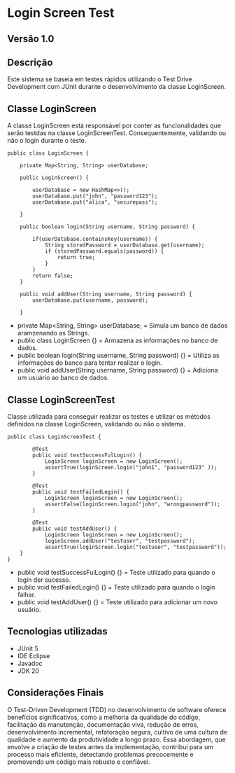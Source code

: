 # Login Screen Test

## Versão 1.0

## Descrição
Este sistema se baseia em testes rápidos utilizando o Test Drive Development com JUnit durante o desenvolvimento da classe LoginScreen.

## Classe LoginScreen
A classe LoginScreen está responsável por conter as funcionalidades que serão testdas na classe LoginScreenTest. Consequentemente, validando ou não o login durante o teste.

```
public class LoginScreen {
	
	private Map<String, String> userDatabase;
	
	public LoginScreen() {
		
		userDatabase = new HashMap<>();
		userDatabase.put("john", "password123");
		userDatabase.put("alica", "securepass");

	}

	public boolean login(String username, String password) {
		
		if(userDatabase.containsKey(username)) {
			String storedPassword = userDatabase.get(username);
			if (storedPassword.equals(password)) {
				return true;
			}
		}
		return false;
	}

	public void addUser(String username, String password) {
		userDatabase.put(username, password);
		
	}
```
- private Map<String, String> userDatabase; = Simula um banco de dados aramzenando as Strings.
- public class LoginScreen {} = Armazena as informações no banco de dados.
- public boolean login(String username, String password) {} = Utiliza as informações do banco para tentar realizar o login.
- public void addUser(String username, String password) {} = Adiciona um usuário ao banco de dados.

## Classe LoginScreenTest
Classe utilizada para conseguir realizar os testes e utilizar os métodos definidos na classe LoginScreen, validando ou não o sistema.

```
public class LoginScreenTest {
	
		@Test
		public void testSuccessFulLogin() {
			LoginScreen loginScreen = new LoginScreen();
			assertTrue(loginScreen.login("john1", "password123" ));
		}
		
		@Test
		public void testFailedLogin() {
			LoginScreen loginScreen = new LoginScreen();
			assertFalse(loginScreen.login("john", "wrongpassword"));
		}
		
		@Test
		public void testAddUser() {
			LoginScreen loginScreen = new LoginScreen();
			loginScreen.addUser("testuser", "testpassword");
			assertTrue(loginScreen.login("testuser", "testpassword"));
	}
}
```
- public void testSuccessFulLogin() {} = Teste utilizado para quando o login der sucesso.
- public void testFailedLogin() {} = Teste utilizado para quando o login falhar.
- public void testAddUser() {} = Teste utilizado para adicionar um novo usuário.

## Tecnologias utilizadas
- JUnit 5
- IDE Eclipse
- Javadoc
- JDK 20

## Considerações Finais
O Test-Driven Development (TDD) no desenvolvimento de software oferece benefícios significativos, como a melhoria da qualidade do código, facilitação da manutenção, documentação viva, redução de erros, desenvolvimento incremental, refatoração segura, cultivo de uma cultura de qualidade e aumento da produtividade a longo prazo. Essa abordagem, que envolve a criação de testes antes da implementação, contribui para um processo mais eficiente, detectando problemas precocemente e promovendo um código mais robusto e confiável.
